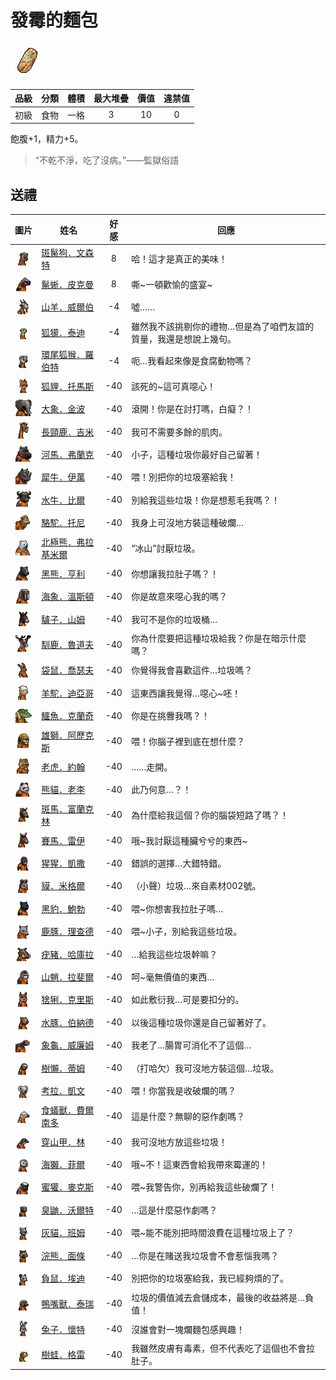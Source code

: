# 發霉的麵包

![img](images/item_pic_FMDMB.png)

|品級|分類|體積|最大堆疊|價值|違禁值|
|:--:|:--:|:--:|:--:|:--:|:--:|
|初級|食物|一格|3|10|0|

飽腹+1，精力+5。

> “不乾不淨，吃了沒病。”——監獄俗語

## 送禮

|圖片|姓名|好感|回應|
|:--:|--|:--:|--|
|![img](images/SpottedHyaena.png)|[斑鬣狗．文森特](斑鬣狗．文森特.md)|8|哈！這才是真正的美味！|
|![img](images/MarineIguana.png)|[鬣蜥．皮克曼](鬣蜥．皮克曼.md)|8|嘶\~一頓歡愉的盛宴\~|
|![img](images/goat.png)|[山羊．威爾伯](山羊．威爾伯.md)|-4|噓……|
|![img](images/meerkat.png)|[狐獴．泰迪](狐獴．泰迪.md)|-4|雖然我不該挑剔你的禮物…但是為了咱們友誼的質量，我還是想說上幾句。|
|![img](images/RingTailedLemur.png)|[環尾狐猴．羅伯特](環尾狐猴．羅伯特.md)|-4|呃…我看起來像是食腐動物嗎？|
|![img](images/fox.png)|[狐貍．托馬斯](狐貍．托馬斯.md)|-40|該死的\~這可真噁心！|
|![img](images/elephant.png)|[大象．金波](大象．金波.md)|-40|滾開！你是在討打嗎，白癡？！|
|![img](images/giraffe.png)|[長頸鹿．吉米](長頸鹿．吉米.md)|-40|我可不需要多餘的肌肉。|
|![img](images/hippopotamus.png)|[河馬．弗蘭克](河馬．弗蘭克.md)|-40|小子，這種垃圾你最好自己留著！|
|![img](images/rhinoceros.png)|[犀牛．伊萬](犀牛．伊萬.md)|-40|喂！別把你的垃圾塞給我！|
|![img](images/AfricanBuffalo.png)|[水牛．比爾](水牛．比爾.md)|-40|別給我這些垃圾！你是想惹毛我嗎？！|
|![img](images/camel.png)|[駱駝．托尼](駱駝．托尼.md)|-40|我身上可沒地方裝這種破爛…|
|![img](images/PolarBear.png)|[北極熊．弗拉基米爾](北極熊．弗拉基米爾.md)|-40|“冰山”討厭垃圾。|
|![img](images/BlackBear.png)|[黑熊．亨利](黑熊．亨利.md)|-40|你想讓我拉肚子嗎？！|
|![img](images/walrus.png)|[海象．溫斯頓](海象．溫斯頓.md)|-40|你是故意來噁心我的嗎？|
|![img](images/donkey.png)|[驢子．山姆](驢子．山姆.md)|-40|我可不是你的垃圾桶…|
|![img](images/reindeer.png)|[馴鹿．魯道夫](馴鹿．魯道夫.md)|-40|你為什麼要把這種垃圾給我？你是在暗示什麼嗎？|
|![img](images/kangaroo.png)|[袋鼠．喬瑟夫](袋鼠．喬瑟夫.md)|-40|你覺得我會喜歡這件…垃圾嗎？|
|![img](images/Alpaca.png)|[羊駝．迪亞哥](羊駝．迪亞哥.md)|-40|這東西讓我覺得…噁心\~呸！|
|![img](images/crocodile.png)|[鱷魚．克蘭奇](鱷魚．克蘭奇.md)|-40|你是在挑釁我嗎？！|
|![img](images/lion.png)|[雄獅．阿歷克斯](雄獅．阿歷克斯.md)|-40|喂！你腦子裡到底在想什麼？|
|![img](images/tiger.png)|[老虎．約翰](老虎．約翰.md)|-40|……走開。|
|![img](images/panda.png)|[熊貓．老李](熊貓．老李.md)|-40|此乃何意…？！|
|![img](images/zebra.png)|[斑馬．富蘭克林](斑馬．富蘭克林.md)|-40|為什麼給我這個？你的腦袋短路了嗎？！|
|![img](images/horse.png)|[賽馬．雷伊](賽馬．雷伊.md)|-40|哦\~我討厭這種臟兮兮的東西\~|
|![img](images/chimpanzee.png)|[猩猩．凱撒](猩猩．凱撒.md)|-40|錯誤的選擇…大錯特錯。|
|![img](images/tapir.png)|[貘．米格爾](貘．米格爾.md)|-40|（小聲）垃圾…來自素材002號。|
|![img](images/BlackPanther.png)|[黑豹．鮑勃](黑豹．鮑勃.md)|-40|喂\~你想害我拉肚子嗎…|
|![img](images/DeerDolphin.png)|[鹿豚．理查德](鹿豚．理查德.md)|-40|喂\~小子，別給我這些垃圾。|
|![img](images/Warthog.png)|[疣豬．哈庫拉](疣豬．哈庫拉.md)|-40|…給我這些垃圾幹嘛？|
|![img](images/Mandrill.png)|[山魈．拉斐爾](山魈．拉斐爾.md)|-40|呵\~毫無價值的東西…|
|![img](images/Lynx.png)|[猞猁．克里斯](猞猁．克里斯.md)|-40|如此敷衍我…可是要扣分的。|
|![img](images/Capybara.png)|[水豚．伯納德](水豚．伯納德.md)|-40|以後這種垃圾你還是自己留著好了。|
|![img](images/Tortoise.png)|[象龜．威廉姆](象龜．威廉姆.md)|-40|我老了…腸胃可消化不了這個…|
|![img](images/sloth.png)|[樹懶．蒂姆](樹懶．蒂姆.md)|-40|（打哈欠）我可沒地方裝這個…垃圾。|
|![img](images/Koala.png)|[考拉．凱文](考拉．凱文.md)|-40|喂！你當我是收破爛的嗎？|
|![img](images/Anteater.png)|[食蟻獸．費爾南多](食蟻獸．費爾南多.md)|-40|這是什麼？無聊的惡作劇嗎？|
|![img](images/pangolin.png)|[穿山甲．林](穿山甲．林.md)|-40|我可沒地方放這些垃圾！|
|![img](images/SeaOtter.png)|[海獺．菲爾](海獺．菲爾.md)|-40|哦\~不！這東西會給我帶來霉運的！|
|![img](images/HoneyBadger.png)|[蜜獾．麥克斯](蜜獾．麥克斯.md)|-40|喂\~我警告你，別再給我這些破爛了！|
|![img](images/skunk.png)|[臭鼬．沃爾特](臭鼬．沃爾特.md)|-40|…這是什麼惡作劇嗎？|
|![img](images/cat.png)|[灰貓．班姆](灰貓．班姆.md)|-40|喂\~能不能別把時間浪費在這種垃圾上了？|
|![img](images/Raccoon.png)|[浣熊．面條](浣熊．面條.md)|-40|…你是在賭送我垃圾會不會惹惱我嗎？|
|![img](images/Possum.png)|[負鼠．埃迪](負鼠．埃迪.md)|-40|別把你的垃圾塞給我，我已經夠煩的了。|
|![img](images/platypus.png)|[鴨嘴獸．泰瑞](鴨嘴獸．泰瑞.md)|-40|垃圾的價值減去倉儲成本，最後的收益將是…負值！|
|![img](images/rabbit.png)|[兔子．懷特](兔子．懷特.md)|-40|沒誰會對一塊爛麵包感興趣！|
|![img](images/Treefrog.png)|[樹蛙．格雷](樹蛙．格雷.md)|-40|我雖然皮膚有毒素，但不代表吃了這個也不會拉肚子。|

